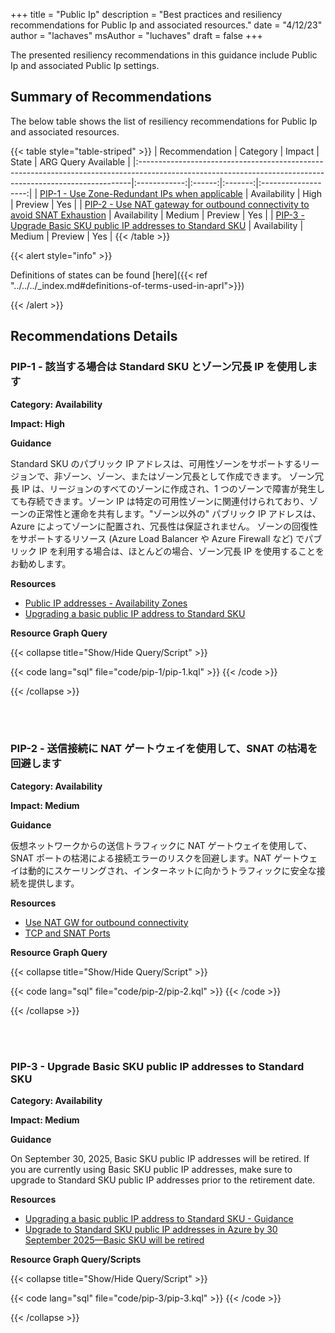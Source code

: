 +++
title = "Public Ip"
description = "Best practices and resiliency recommendations for Public Ip and associated resources."
date = "4/12/23"
author = "lachaves"
msAuthor = "luchaves"
draft = false
+++

The presented resiliency recommendations in this guidance include Public Ip and associated Public Ip settings.

## Summary of Recommendations

The below table shows the list of resiliency recommendations for Public Ip and associated resources.

{{< table style="table-striped" >}}
| Recommendation                                                                                                                                            |   Category   | Impact |  State  | ARG Query Available |
|:----------------------------------------------------------------------------------------------------------------------------------------------------------|:------------:|:------:|:-------:|:-------------------:|
| [PIP-1 - Use Zone-Redundant IPs when applicable](#pip-1---use-standard-sku-and-zone-redundant-ips-when-applicable)                       | Availability |  High  | Preview |         Yes          |
| [PIP-2 - Use NAT gateway for outbound connectivity to avoid SNAT Exhaustion](#pip-2---use-nat-gateway-for-outbound-connectivity-to-avoid-snat-exhaustion) | Availability | Medium | Preview |         Yes         |
| [PIP-3 - Upgrade Basic SKU public IP addresses to Standard SKU](#pip-3---upgrade-basic-sku-public-ip-addresses-to-standard-sku)                           | Availability | Medium | Preview |         Yes         |
{{< /table >}}

{{< alert style="info" >}}

Definitions of states can be found [here]({{< ref "../../../_index.md#definitions-of-terms-used-in-aprl">}})

{{< /alert >}}

## Recommendations Details

### PIP-1 - 該当する場合は Standard SKU とゾーン冗長 IP を使用します

**Category: Availability**

**Impact: High**

**Guidance**

Standard SKU のパブリック IP アドレスは、可用性ゾーンをサポートするリージョンで、非ゾーン、ゾーン、またはゾーン冗長として作成できます。
ゾーン冗長 IP は、リージョンのすべてのゾーンに作成され、1 つのゾーンで障害が発生しても存続できます。ゾーン IP は特定の可用性ゾーンに関連付けられており、ゾーンの正常性と運命を共有します。"ゾーン以外の" パブリック IP アドレスは、Azure によってゾーンに配置され、冗長性は保証されません。 ゾーンの回復性をサポートするリソース (Azure Load Balancer や Azure Firewall など) でパブリック IP を利用する場合は、ほとんどの場合、ゾーン冗長 IP を使用することをお勧めします。

**Resources**

- [Public IP addresses - Availability Zones](https://learn.microsoft.com/ja-jp/azure/virtual-network/ip-services/public-ip-addresses#availability-zone)
- [Upgrading a basic public IP address to Standard SKU](https://learn.microsoft.com/ja-jp/azure/virtual-network/ip-services/public-ip-basic-upgrade-guidance#steps-to-complete-the-upgrade)

**Resource Graph Query**

{{< collapse title="Show/Hide Query/Script" >}}

{{< code lang="sql" file="code/pip-1/pip-1.kql" >}} {{< /code >}}

{{< /collapse >}}

<br><br>

### PIP-2 - 送信接続に NAT ゲートウェイを使用して、SNAT の枯渇を回避します

**Category: Availability**

**Impact: Medium**

**Guidance**

仮想ネットワークからの送信トラフィックに NAT ゲートウェイを使用して、SNAT ポートの枯渇による接続エラーのリスクを回避します。NAT ゲートウェイは動的にスケーリングされ、インターネットに向かうトラフィックに安全な接続を提供します。

**Resources**

- [Use NAT GW for outbound connectivity](https://learn.microsoft.com/ja-jp/azure/advisor/advisor-reference-reliability-recommendations#use-nat-gateway-for-outbound-connectivity)
- [TCP and SNAT Ports](https://learn.microsoft.com/ja-jp/azure/architecture/framework/services/compute/azure-app-service/reliability#tcp-and-snat-ports)

**Resource Graph Query**

{{< collapse title="Show/Hide Query/Script" >}}

{{< code lang="sql" file="code/pip-2/pip-2.kql" >}} {{< /code >}}

{{< /collapse >}}

<br><br>

### PIP-3 - Upgrade Basic SKU public IP addresses to Standard SKU

**Category: Availability**

**Impact: Medium**

**Guidance**

On September 30, 2025, Basic SKU public IP addresses will be retired. If you are currently using Basic SKU public IP addresses, make sure to upgrade to Standard SKU public IP addresses prior to the retirement date.

**Resources**

- [Upgrading a basic public IP address to Standard SKU - Guidance](https://learn.microsoft.com/en-us/azure/virtual-network/ip-services/public-ip-basic-upgrade-guidance)
- [Upgrade to Standard SKU public IP addresses in Azure by 30 September 2025—Basic SKU will be retired](https://azure.microsoft.com/en-us/updates/upgrade-to-standard-sku-public-ip-addresses-in-azure-by-30-september-2025-basic-sku-will-be-retired/)

**Resource Graph Query/Scripts**

{{< collapse title="Show/Hide Query/Script" >}}

{{< code lang="sql" file="code/pip-3/pip-3.kql" >}} {{< /code >}}

{{< /collapse >}}

<br><br>
